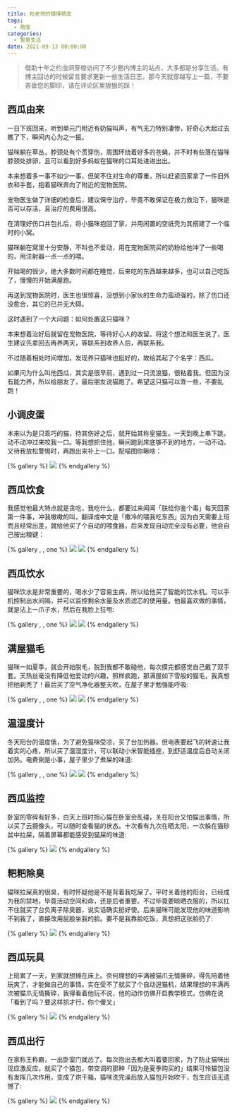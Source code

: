 ```yaml
---
title: 杜老师的镇博萌宠
tags:
  - 萌宠
categories:
  - 智慧生活
date: 2021-09-13 00:00:00
---
```


> 借助十年之约虫洞穿梭访问了不少圈内博主的站点，大多都是分享生活。有博主回访的时候留言要求更新一些生活日志，那今天就穿越写上一篇，不要吝啬您的脚印，请在评论区里狠狠的踩！

<!-- more -->

## 西瓜由来

一日下班回来，听到单元门附近有奶猫叫声，有气无力特别凄惨，好奇心大起过去瞧了下，瞬间内心为之一振。

猫咪躺在草丛，脖颈处有个贯穿伤，周围环绕着好多的苍蝇，并不时有些落在猫咪脖颈处排卵，且可以看到好多蚂蚁在猫咪的口耳处进进出出。

本来想着多一事不如少一事，但架不住对生命的尊重，所以赶紧回家拿了一件旧外衣和手套，抱着猫咪奔向了附近的宠物医院。

宠物医生做了详细的检查后，建议保守治疗，毕竟不敢保证在极力救治下，猫咪是否可以存活，且治疗的费用很高。

在清理好伤口并包扎后，将小猫咪抱回了家，并用闲置的空纸壳为其搭建了一个临时的小窝。

猫咪躺在窝里十分安静，不叫也不爱动，用在宠物医院买的奶粉给他冲了一些喝的，用注射器一点一点的喂。

开始喝的很少，绝大多数时间都在睡觉，后来吃的东西越来越多，也可以自己吃饭了，慢慢的开始满屋跑。

再送到宠物医院时，医生也很惊喜，没想到小家伙的生命力蛮顽强的，除了伤口还没愈合，其它的已并无大碍。

这时遇到了一个大问题：如何处置这只猫咪？

本来想着治好后就留在宠物医院，等待好心人的收留。将这个想法和医生说了，医生建议先拿回去再养两天，等联系到收养人后，再联系我。

不过随着相处时间增加，发现养只猫咪也挺好的，故给其起了个名字：西瓜。

如果问为什么叫他西瓜，其实是很早前，遇到过一只流浪猫，很粘着我。但因为没有能力养，所以给朋友了，最后朋友说猫跑了。希望这只猫可以乖一些，不要乱跑！

## 小调皮蛋

本来以为是只乖巧的猫，待其伤好之后，就开始其称皇猫生。一天到晚上串下跳，动不动冲过来咬我一口。等我想抓住他，瞬间跑到床底够不到的地方，一动不动。又待我放松警惕时，再跑出来补上一口。配喵图你瞅啥：

{% gallery %}
![](https://bu.dusays.com/2021/06/20/6f93691f53ac5.jpg)
{% endgallery %}

## 西瓜饮食

我感觉他最大特点就是贪吃，我吃什么，都要过来闻闻「朕给你鉴个毒」每天回家第一件事，冲我嗷嗷的叫，翻译成中文是「撒冷的喂我吃东西」因为白天需要上班而且经常出差，就给他买了个自动的喂食器，后来发现自动完全没有必要，他会自己按出粮键：

{% gallery , , one %}
![](https://cdn.dusays.com/2021/09/382-1.jpg/1)
![](https://cdn.dusays.com/2021/09/382-2.jpg/1)
{% endgallery %}

## 西瓜饮水

猫咪饮水是非常重要的，喝水少了容易生病，所以给他买了智能的饮水机。可以手机控制出水间隔，并可以监控剩余水量及水质滤芯的使用量。他最喜欢做的事情，就是沾上一爪子水，然后在我脸上狂甩:

{% gallery , , one %}
![](https://cdn.dusays.com/2021/09/382-3.jpg/1)
![](https://cdn.dusays.com/2021/09/382-4.jpg/1)
{% endgallery %}

## 满屋猫毛

猫咪一如夏季，就会开始脱毛，脱到我都不敢碰他，每次摸完都感觉自己戴了双手套。天热丝毫没有降低他爱动的兴趣，照样疯跑，那满屋如下雪般的猫毛，我真想把他剃秃了！最后买了空气净化器整天吹，在屋子里才勉强能呼吸:

{% gallery , , one %}
![](https://cdn.dusays.com/2021/09/382-5.jpg/1)
![](https://cdn.dusays.com/2021/09/382-6.jpg/1)
{% endgallery %}

## 温湿度计

冬天阳台的温度低，为了避免猫咪受凉，买了台加热器。但电表要起飞的转速让我着实的心疼，所以买了温湿度计，可以联动小米智能插座，到舒适温度后自动关闭加热。电费倒是小事，屋子里少了煮屎的味道:

{% gallery , , one %}
![](https://cdn.dusays.com/2021/09/382-7.jpg/1)
![](https://cdn.dusays.com/2021/09/382-8.jpg/1)
{% endgallery %}

## 西瓜监控

卧室的零碎有好多，白天上班时担心猫在卧室会乱碰，关在阳台又怕猫出事情，所以买了云摄像头，可以随时查看猫的状态。十次看有九次在晒太阳，一次躲在猫砂盆中拉屎，隔着屏幕都能感受到猫屎的味道:

{% gallery %}
![](https://cdn.dusays.com/2021/09/382-9.jpg/1)
{% endgallery %}

## 粑粑除臭

猫咪拉屎真的很臭，有时怀疑他是不是背着我吃屎了。平时关着他的阳台，已经成为我的禁地，毕竟活动空间和命，还是后者重要。不过毕竟要晾晒衣服的，所以扛不住就买了台负离子除臭器，说实话确实挺好使。后来猫咪可能发现他的味道影响不到我了，直接改用屁股坐我的脸。要不是我靠脸吃饭，真想把这张脸扔了:

{% gallery %}
![](https://cdn.dusays.com/2021/09/382-10.jpg/1)
{% endgallery %}

## 西瓜玩具

上班累了一天，到家就想摊在床上。奈何理想的丰满被猫爪无情撕碎，得先陪着他玩爽了，才能做自己的事情。实在受不了就买了个自动逗猫机，结果理想的丰满再次被猫爪无情撕碎，我得看着他玩不说，他的动作仿佛开启教学模式，仿佛在说「看到了吗？要这样抓才行，你个傻叉」

{% gallery %}
![](https://cdn.dusays.com/2021/09/382-11.jpg/1)
{% endgallery %}

## 西瓜出行

在家称王称霸，一出卧室门就怂了。每次抱出去都大叫着要回家，为了防止猫咪出现应激反应，就买了个猫包，带空调的那种「因为是夏季购买的」结果可怜猫包没有发挥几次作用，变成了烘干箱，猫咪洗完澡后放入猫包开始吹干，包生应该无遗憾了:

{% gallery %}
![](https://cdn.dusays.com/2021/09/382-12.jpg/1)
{% endgallery %}
